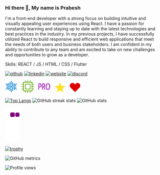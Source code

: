### Hi there 👋, My name is Prabesh

I'm a front-end developer with a strong focus on building intuitive and visually appealing user experiences using React. I have a passion for constantly learning and staying up to date with the latest technologies and best practices in the industry. In my previous projects, I have successfully utilized React to build responsive and efficient web applications that meet the needs of both users and business stakeholders. I am confident in my ability to contribute to any team and am excited to take on new challenges and opportunities to grow as a developer.

Skills:  REACT / JS / HTML / CSS / Flutter 



[<img src='https://cdn.jsdelivr.net/npm/simple-icons@3.0.1/icons/github.svg' alt='github' height='40'>](https://github.com/pkkk19)  [<img src='https://cdn.jsdelivr.net/npm/simple-icons@3.0.1/icons/linkedin.svg' alt='linkedin' height='40'>](https://www.linkedin.com/in/www.linkedin.com/in/prabesh-kumar-shrestha-281394195/)  [<img src='https://cdn.jsdelivr.net/npm/simple-icons@3.0.1/icons/icloud.svg' alt='website' height='40'>](https://pkkk19.github.io/pkkk19/)  [<img src='https://cdn.jsdelivr.net/npm/simple-icons@3.0.1/icons/discord.svg' alt='discord' height='40'>](Прабэш#7034)  

<a href='https://archiveprogram.github.com/'><img src='https://raw.githubusercontent.com/acervenky/animated-github-badges/master/assets/acbadge.gif' width='40' height='40'></a> <a href='https://docs.github.com/en/developers'><img src='https://raw.githubusercontent.com/acervenky/animated-github-badges/master/assets/devbadge.gif' width='40' height='40'></a> <a href='https://github.com/pricing'><img src='https://raw.githubusercontent.com/acervenky/animated-github-badges/master/assets/pro.gif' width='40' height='40'></a> <a href='https://stars.github.com/'><img src='https://raw.githubusercontent.com/acervenky/animated-github-badges/master/assets/starbadge.gif' width='35' height='35'></a> <a href='https://docs.github.com/en/github/supporting-the-open-source-community-with-github-sponsors'><img src='https://raw.githubusercontent.com/acervenky/animated-github-badges/master/assets/sponsorbadge.gif' width='35' height='35'></a> 



[![Top Langs](https://github-readme-stats.vercel.app/api/top-langs/?username=pkkk19&layout=compact)](https://github.com/anuraghazra/github-readme-stats) ![GitHub streak stats](https://streak-stats.demolab.com/?user=pkkk19) ![GitHub stats](https://github-readme-stats.vercel.app/api?username=pkkk19&show_icons=true&count_private=true)  

![snake gif](https://github.com/pkkk19/pkkk19/blob/output/github-contribution-grid-snake.gif#gh-dark-mode-only)

[![trophy](https://github-profile-trophy.vercel.app/?username=pkkk19)](https://github.com/ryo-ma/github-profile-trophy)




![GitHub metrics](https://metrics.lecoq.io/pkkk19)  

![Profile views](https://gpvc.arturio.dev/pkkk19)  
